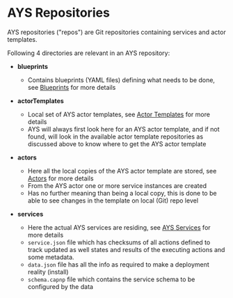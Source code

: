 # AYS Repositories

AYS repositories ("repos") are Git repositories containing services and actor templates.

Following 4 directories are relevant in an AYS repository:

- **blueprints**

  - Contains blueprints (YAML files) defining what needs to be done, see [Blueprints](Blueprints.md) for more details

- **actorTemplates**

  - Local set of AYS actor templates, see [Actor Templates](ActorTemplates,md) for more details
  - AYS will always first look here for an AYS actor template, and if not found, will look in the available actor template repositories as discussed above to know where to get the AYS actor template

- **actors**

  - Here all the local copies of the AYS actor template are stored, see [Actors](Actors.md) for more details
  - From the AYS actor one or more service instances are created
  - Has no further meaning than being a local copy, this is done to be able to see changes in the template on local (Git) repo level

- **services**

  - Here the actual AYS services are residing, see [AYS Services](Services.md) for more details
  - `service.json` file which has checksums of all actions defined to track updated as well states and results of the executing actions and some metadata.
  - `data.json` file has all the info as required to make a deployment reality (install)
  - `schema.capnp` file which contains the service schema to be configured by the data
